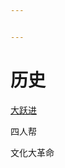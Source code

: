 ```yaml
---


---
```

# 历史

[大跃进](https://baike.baidu.com/item/%E5%A4%A7%E8%B7%83%E8%BF%9B/228533?fr=aladdin)

四人帮

文化大革命
